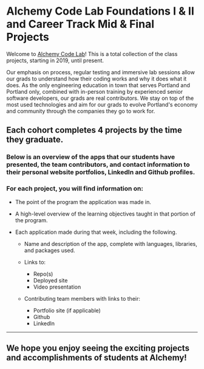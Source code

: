 # Alchemy Code Lab Foundations I & II and Career Track Mid & Final Projects
Welcome to [Alchemy Code Lab](https://www.alchemycodelab.com/)! This is a total collection of the class projects, starting in 2019, until present. 

Our emphasis on process, regular testing and immersive lab sessions allow our grads to understand how their coding works and why it does what it does. As the only engineering education in town that serves Portland and Portland only, combined with in-person training by experienced senior software developers, our grads are real contributors. We stay on top of the most used technologies and aim for our grads to evolve Portland's economy and community through the companies they go to work for.  

## Each cohort completes 4 projects by the time they graduate.

### Below is an overview of the apps that our students have presented, the team contributors, and contact information to their personal website portfolios, LinkedIn and Github profiles. 
### For each project, you will find information on:

- The point of the program the application was made in.

- A high-level overview of the learning objectives taught in that portion of the program. 

- Each application made during that week, including the following. 

  - Name and description of the app, complete with languages, libraries, and packages used.

  - Links to:
    - Repo(s)
    - Deployed site
    - Video presentation

  - Contributing team members with links to their:
    - Portfolio site (if applicable)
    - Github
    - LinkedIn
___
## We hope you enjoy seeing the exciting projects and accomplishments of students at Alchemy!
